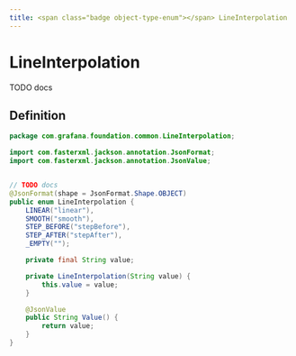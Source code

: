 ```yaml
---
title: <span class="badge object-type-enum"></span> LineInterpolation
---
```

# <span class="badge object-type-enum"></span> LineInterpolation

TODO docs

## Definition

```java
package com.grafana.foundation.common.LineInterpolation;

import com.fasterxml.jackson.annotation.JsonFormat;
import com.fasterxml.jackson.annotation.JsonValue;


// TODO docs
@JsonFormat(shape = JsonFormat.Shape.OBJECT)
public enum LineInterpolation {
    LINEAR("linear"),
    SMOOTH("smooth"),
    STEP_BEFORE("stepBefore"),
    STEP_AFTER("stepAfter"),
    _EMPTY("");

    private final String value;

    private LineInterpolation(String value) {
        this.value = value;
    }

    @JsonValue
    public String Value() {
        return value;
    }
}

```
